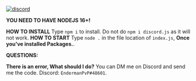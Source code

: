 [![discord](https://discord.com/api/guilds/1034911636944851024/embed.png)](https://discord.gg/E5gy5f39XM)

**YOU NEED TO HAVE NODEJS 16+!**


**HOW TO INSTALL**
	Type `npm i` to install. Do not do `npm i discord.js` as it will not work.
**HOW TO START**
	Type `node .` in the file location of `index.js`, **Once you've installed Packages.**.
	
	
**QUESTIONS:**

**There is an error, What should I do?**
You can DM me on Discord and send me the code. Discord: `EndermanPvP#48601`. 

